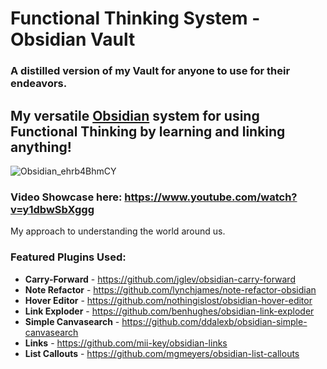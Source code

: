 # Functional Thinking System - Obsidian Vault
### A distilled version of my Vault for anyone to use for their endeavors.

## My versatile [Obsidian](https://obsidian.md/) system for using Functional Thinking by learning and linking anything!

![Obsidian_ehrb4BhmCY](https://github.com/Avephax/Avephax-Obsidian-Vault/assets/112918049/36c78846-18c4-4b8e-b756-ab40c7b6bff6)

### Video Showcase here: https://www.youtube.com/watch?v=y1dbwSbXggg

My approach to understanding the world around us.

### Featured Plugins Used:
- **Carry-Forward** - https://github.com/jglev/obsidian-carry-forward
- **Note Refactor** - https://github.com/lynchjames/note-refactor-obsidian
- **Hover Editor** - https://github.com/nothingislost/obsidian-hover-editor
- **Link Exploder** - https://github.com/benhughes/obsidian-link-exploder
- **Simple Canvasearch** - https://github.com/ddalexb/obsidian-simple-canvasearch
- **Links** - https://github.com/mii-key/obsidian-links
- **List Callouts** - https://github.com/mgmeyers/obsidian-list-callouts
